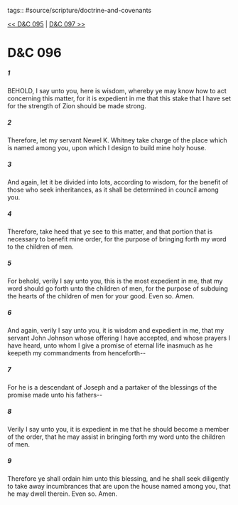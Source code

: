 tags:: #source/scripture/doctrine-and-covenants

[<< D&C 095](/Doctrine_and_Covenants/D&C_095.md) | [D&C 097 >>](/Doctrine_and_Covenants/D&C_097.md)

# D&C 096

##### 1

BEHOLD, I say unto you, here is wisdom, whereby ye may know how to act concerning this matter, for it is expedient in me that this stake that I have set for the strength of Zion should be made strong.

##### 2

Therefore, let my servant Newel K. Whitney take charge of the place which is named among you, upon which I design to build mine holy house.

##### 3

And again, let it be divided into lots, according to wisdom, for the benefit of those who seek inheritances, as it shall be determined in council among you.

##### 4

Therefore, take heed that ye see to this matter, and that portion that is necessary to benefit mine order, for the purpose of bringing forth my word to the children of men.

##### 5

For behold, verily I say unto you, this is the most expedient in me, that my word should go forth unto the children of men, for the purpose of subduing the hearts of the children of men for your good. Even so. Amen.

##### 6

And again, verily I say unto you, it is wisdom and expedient in me, that my servant John Johnson whose offering I have accepted, and whose prayers I have heard, unto whom I give a promise of eternal life inasmuch as he keepeth my commandments from henceforth--

##### 7

For he is a descendant of Joseph and a partaker of the blessings of the promise made unto his fathers--

##### 8

Verily I say unto you, it is expedient in me that he should become a member of the order, that he may assist in bringing forth my word unto the children of men.

##### 9

Therefore ye shall ordain him unto this blessing, and he shall seek diligently to take away incumbrances that are upon the house named among you, that he may dwell therein. Even so. Amen.
